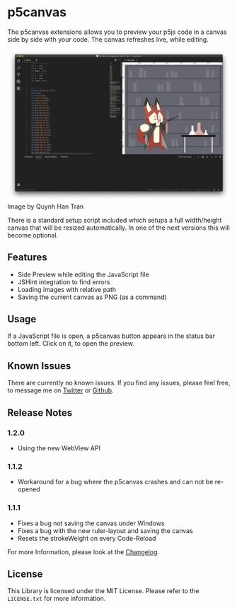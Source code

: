 # p5canvas

The p5canvas extensions allows you to preview your p5js code in a canvas side by side with your code. The canvas refreshes live, while editing.

![Example Screenshot](images/example_01.png)
Image by Quynh Han Tran

There is a standard setup script included which setups a full width/height canvas that will be resized automatically. In one of the next versions this will become optional.

## Features

- Side Preview while editing the JavaScript file
- JSHint integration to find errors
- Loading images with relative path
- Saving the current canvas as PNG (as a command)

## Usage

If a JavaScript file is open, a p5canvas button appears in the status bar bottom left. Click on it, to open the preview.

## Known Issues

There are currently no known issues. If you find any issues, please feel free, to message me on [Twitter](https://twitter.com/pixelkind) or [Github](https://github.com/pixelkind/p5canvas).

## Release Notes

### 1.2.0

- Using the new WebView API

### 1.1.2

- Workaround for a bug where the p5canvas crashes and can not be re-opened

### 1.1.1

- Fixes a bug not saving the canvas under Windows
- Fixes a bug with the new ruler-layout and saving the canvas
- Resets the strokeWeight on every Code-Reload

For more Information, please look at the [Changelog](CHANGELOG.md).

## License

This Library is licensed under the MIT License. Please refer to the `LICENSE.txt` for more information.
